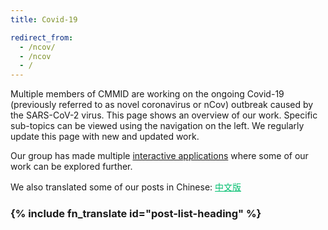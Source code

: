 ```yaml
---
title: Covid-19

redirect_from:
  - /ncov/
  - /ncov
  - /
---
```


Multiple members of CMMID are working on the ongoing Covid-19 (previously referred to as novel coronavirus or nCov) outbreak caused by the SARS-CoV-2 virus.
This page shows an overview of our work. Specific sub-topics can be viewed using the navigation on the left. We regularly update this page with new and updated work.

Our group has made multiple <a href="/visualisations" target="_blank">interactive applications</a> where some of our work can be explored further.

We also translated some of our posts in Chinese: <a style="color: #00BF6F;" title="中文版" href="/translations/zh-cn/topics/covid19/">中文版</a>

<h3>{% include fn_translate id="post-list-heading" %}</h3>

